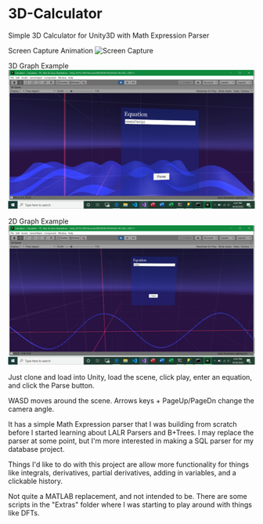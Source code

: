 # 3D-Calculator
Simple 3D Calculator for Unity3D with Math Expression Parser

Screen Capture Animation
![Screen Capture ](/ScreenCapture1.gif?raw=true "Screen Capture ")

3D Graph Example
![3D Graph Example](/Calculator1.png?raw=true "3D Graph Example")

2D Graph Example
![2D Graph Example](/Calculator2.png?raw=true "2D Graph Example")

Just clone and load into Unity, load the scene, click play, enter an equation, and click the Parse button.

WASD moves around the scene.
Arrows keys + PageUp/PageDn change the camera angle.

It has a simple Math Expression parser that I was building from scratch before I started learning about LALR Parsers and B+Trees. I may replace the parser at some point, but I'm more interested in making a SQL parser for my database project.

Things I'd like to do with this project are allow more functionality for things like integrals, derivatives, partial derivatives, adding in variables, and a clickable history. 

Not quite a MATLAB replacement, and not intended to be. There are some scripts in the "Extras" folder where I was starting to play around with things like DFTs.
